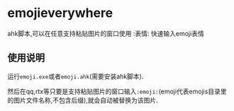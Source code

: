# emojieverywhere
ahk脚本,可以在任意支持粘贴图片的窗口使用 :表情: 快速输入emoji表情


## 使用说明

运行`emoji.exe`或者`emoji.ahk`(需要安装ahk脚本).

然后在qq,rtx等只要是支持粘贴图片的窗口输入`:emoji:`(emoji代表emojis目录里的图片文件名称,不包含后缀),就会自动被替换为该图片.